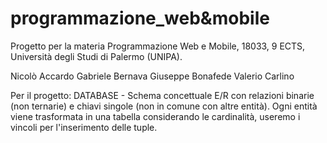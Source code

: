 # programmazione_web&mobile
Progetto per la materia Programmazione Web e Mobile, 18033, 9 ECTS, Università degli Studi di Palermo (UNIPA).

Nicolò Accardo
Gabriele Bernava
Giuseppe Bonafede
Valerio Carlino


Per il progetto:
DATABASE - Schema concettuale E/R con relazioni binarie (non ternarie) e chiavi singole (non in comune con altre entità). Ogni entità viene trasformata in una tabella considerando le cardinalità, useremo i vincoli per l'inserimento delle tuple.
